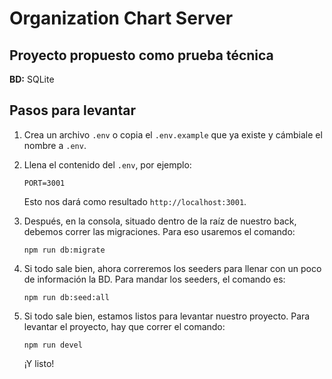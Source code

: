 # Organization Chart Server

## Proyecto propuesto como prueba técnica

**BD:** SQLite

## Pasos para levantar

1. Crea un archivo `.env` o copia el `.env.example` que ya existe y cámbiale el nombre a `.env`.
2. Llena el contenido del `.env`, por ejemplo:

   ```
   PORT=3001
   ```

   Esto nos dará como resultado `http://localhost:3001`.

3. Después, en la consola, situado dentro de la raíz de nuestro back, debemos correr las migraciones. Para eso usaremos el comando:

   ```
   npm run db:migrate
   ```

4. Si todo sale bien, ahora correremos los seeders para llenar con un poco de información la BD. Para mandar los seeders, el comando es:

   ```
   npm run db:seed:all
   ```

5. Si todo sale bien, estamos listos para levantar nuestro proyecto. Para levantar el proyecto, hay que correr el comando:
   ```
   npm run devel
   ```
   ¡Y listo!
